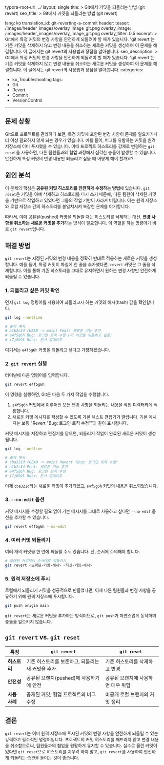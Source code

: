 typora-root-url: ../
layout: single
title: >
    Git에서 커밋을 되돌리는 방법 (git revert)
seo_title: >
    Git에서 커밋을 되돌리는 방법 (git revert)

lang: ko
translation_id: git-reverting-a-commit
header:
   teaser: /images/header_images/overlay_image_git.png
   overlay_image: /images/header_images/overlay_image_git.png
   overlay_filter: 0.5
excerpt: >
    Git에서 특정 커밋의 변경 사항을 안전하게 되돌려야 할 때가 있습니다. 'git revert'는 기존 커밋을 삭제하지 않고 변경 내용을 취소하는 새로운 커밋을 생성하여 이 문제를 해결합니다. 이 글에서는 git revert의 사용법과 장점을 알아봅니다.
seo_description: >
    Git에서 특정 커밋의 변경 사항을 안전하게 되돌려야 할 때가 있습니다. 'git revert'는 기존 커밋을 삭제하지 않고 변경 내용을 취소하는 새로운 커밋을 생성하여 이 문제를 해결합니다. 이 글에서는 git revert의 사용법과 장점을 알아봅니다.
categories:
  - ko_Troubleshooting
tags:
  - Git
  - Revert
  - Commit
  - VersionControl
---

## 문제 상황

Git으로 프로젝트를 관리하다 보면, 특정 커밋에 포함된 변경 사항이 문제를 일으키거나 더 이상 필요하지 않게 되는 경우가 있습니다.
예를 들어, 버그를 유발하는 커밋을 원격 저장소에 이미 푸시했을 수 있습니다.
이때 프로젝트 히스토리를 강제로 변경하는 `git reset`을 사용하면, 다른 팀원들과의 협업 과정에서 심각한 충돌이 발생할 수 있습니다.
안전하게 특정 커밋의 변경 내용만 되돌리고 싶을 때 어떻게 해야 할까요?

## 원인 분석

이 문제의 핵심은 **공유된 커밋 히스토리를 안전하게 수정하는 방법**에 있습니다.
`git reset`은 커밋을 아예 삭제하고 히스토리를 다시 쓰기 때문에, 다른 팀원이 삭제된 커밋을 기반으로 작업하고 있었다면 그들의 작업 기반이 사라져 버립니다.
이는 원격 저장소와 로컬 저장소 간의 히스토리를 불일치시켜 복잡한 문제를 야기합니다.

따라서, 이미 공유된(pushed) 커밋을 되돌릴 때는 히스토리를 삭제하는 대신, **변경 사항을 취소하는 새로운 커밋을 추가**하는 방식이 필요합니다.
이 역할을 하는 명령어가 바로 `git revert`입니다.

## 해결 방법

`git revert`는 지정된 커밋의 변경 내용을 정확히 반대로 적용하는 새로운 커밋을 생성합니다.
예를 들어, 특정 커밋이 파일에 한 줄을 추가했다면, `revert` 커밋은 그 줄을 삭제합니다.
이를 통해 기존 히스토리를 그대로 유지하면서 원하는 변경 사항만 안전하게 되돌릴 수 있습니다.

### 1. 되돌리고 싶은 커밋 확인

먼저 `git log` 명령어를 사용하여 되돌리고자 하는 커밋의 해시(hash) 값을 확인합니다.

```bash
git log --oneline

# 출력 예시
# a1b2c3d (HEAD -> main) Feat: 새로운 기능 추가
# e4f5g6h Bug: 로그인 로직 수정 (이 커밋을 되돌리고 싶음)
# i7j8k9l Docs: 문서 업데이트
```

여기서는 `e4f5g6h` 커밋을 되돌리고 싶다고 가정하겠습니다.

### 2. `git revert` 실행

터미널에 다음 명령어를 입력합니다.

```bash
git revert e4f5g6h
```

이 명령을 실행하면, Git은 다음 두 가지 작업을 수행합니다.

1.  `e4f5g6h` 커밋에서 이루어진 모든 변경 사항을 되돌리는 내용을 작업 디렉터리에 적용합니다.
2.  새로운 커밋 메시지를 작성할 수 있도록 기본 텍스트 편집기가 열립니다. 기본 메시지는 보통 "Revert \"Bug: 로그인 로직 수정\""과 같이 표시됩니다.

커밋 메시지를 저장하고 편집기를 닫으면, 되돌리기 작업이 완료된 새로운 커밋이 생성됩니다.

```bash
git log --oneline

# 출력 예시
# cba321d (HEAD -> main) Revert "Bug: 로그인 로직 수정"
# a1b2c3d Feat: 새로운 기능 추가
# e4f5g6h Bug: 로그인 로직 수정
# i7j8k9l Docs: 문서 업데이트
```

이제 `cba321d`라는 새로운 커밋이 추가되었고, `e4f5g6h` 커밋의 내용은 취소되었습니다.

### 3. `--no-edit` 옵션

커밋 메시지를 수정할 필요 없이 기본 메시지를 그대로 사용하고 싶다면 `--no-edit` 옵션을 추가할 수 있습니다.

```bash
git revert e4f5g6h --no-edit
```

### 4. 여러 커밋 되돌리기

여러 개의 커밋을 한 번에 되돌릴 수도 있습니다. 단, 순서에 주의해야 합니다.

```bash
# 오래된 커밋부터 순서대로 되돌리기
git revert <오래된-커밋-해시> <최신-커밋-해시>
```

### 5. 원격 저장소에 푸시

로컬에서 되돌리기 커밋을 성공적으로 만들었다면, 이제 다른 팀원들과 변경 사항을 공유하기 위해 원격 저장소에 푸시합니다.

```bash
git push origin main
```

`git revert`는 새로운 커밋을 추가하는 방식이므로, `git push`가 자연스럽게 동작하며 충돌을 일으키지 않습니다.

## `git revert` vs. `git reset`

| 특징 | `git revert` | `git reset` |
| --- | --- | --- |
| **히스토리** | 기존 히스토리를 보존하고, 되돌리는 새 커밋을 추가 | 기존 히스토리를 삭제하고 변경 |
| **안전성** | 공유된 브랜치(pushed)에 사용하기에 안전 | 공유된 브랜치에 사용하면 매우 위험 |
| **사용 사례** | 공개된 커밋, 협업 프로젝트의 버그 수정 | 비공개 로컬 브랜치의 커밋 정리 |

## 결론

`git revert`는 이미 원격 저장소에 푸시된 커밋의 변경 사항을 안전하게 되돌릴 수 있는 강력하고 필수적인 명령어입니다.
프로젝트의 커밋 히스토리를 깨뜨리지 않고 변경 내용을 취소함으로써, 팀원들과의 협업을 원활하게 유지할 수 있습니다.
실수로 올린 커밋이 있다면 `git reset`으로 히스토리를 지우려 하지 말고, `git revert`를 사용하여 안전하게 되돌리는 습관을 들이는 것이 좋습니다.
